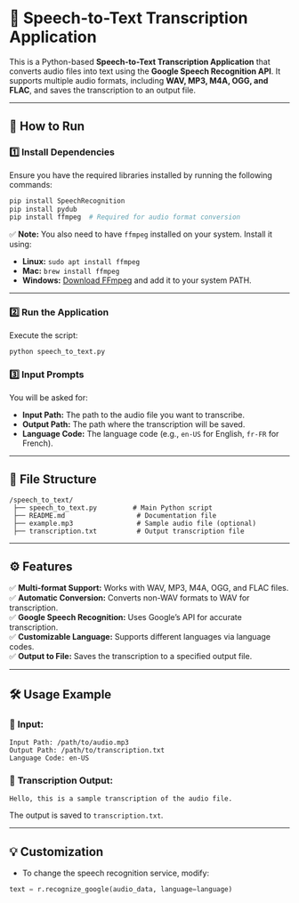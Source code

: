 
# 🎤 **Speech-to-Text Transcription Application**

This is a Python-based **Speech-to-Text Transcription Application** that converts audio files into text using the **Google Speech Recognition API**. It supports multiple audio formats, including **WAV, MP3, M4A, OGG, and FLAC**, and saves the transcription to an output file.

---

## 🚀 **How to Run**

### 1️⃣ **Install Dependencies**

Ensure you have the required libraries installed by running the following commands:
```bash
pip install SpeechRecognition
pip install pydub
pip install ffmpeg  # Required for audio format conversion
```
✅ **Note:** You also need to have `ffmpeg` installed on your system. Install it using:
- **Linux:** `sudo apt install ffmpeg`
- **Mac:** `brew install ffmpeg`
- **Windows:** [Download FFmpeg](https://ffmpeg.org/download.html) and add it to your system PATH.

---

### 2️⃣ **Run the Application**

Execute the script:
```bash
python speech_to_text.py
```

### 3️⃣ **Input Prompts**
You will be asked for:
- **Input Path:** The path to the audio file you want to transcribe.  
- **Output Path:** The path where the transcription will be saved.  
- **Language Code:** The language code (e.g., `en-US` for English, `fr-FR` for French).

---

## 🔧 **File Structure**
```
/speech_to_text/
 ├── speech_to_text.py         # Main Python script
 ├── README.md                  # Documentation file
 ├── example.mp3                # Sample audio file (optional)
 ├── transcription.txt          # Output transcription file
```

---

## ⚙️ **Features**
✅ **Multi-format Support:** Works with WAV, MP3, M4A, OGG, and FLAC files.  
✅ **Automatic Conversion:** Converts non-WAV formats to WAV for transcription.  
✅ **Google Speech Recognition:** Uses Google’s API for accurate transcription.  
✅ **Customizable Language:** Supports different languages via language codes.  
✅ **Output to File:** Saves the transcription to a specified output file.  

---

## 🛠️ **Usage Example**

### 🎯 **Input:**
```
Input Path: /path/to/audio.mp3  
Output Path: /path/to/transcription.txt  
Language Code: en-US  
```

### 📝 **Transcription Output:**
```
Hello, this is a sample transcription of the audio file.
```
The output is saved to `transcription.txt`.

---

## 💡 **Customization**
- To change the speech recognition service, modify:
```python
text = r.recognize_google(audio_data, language=language)


